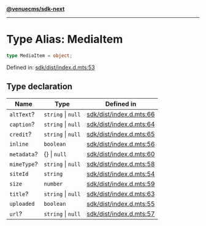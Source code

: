 [**@venuecms/sdk-next**](../Index.md)

***

# Type Alias: MediaItem

```ts
type MediaItem = object;
```

Defined in: [sdk/dist/index.d.mts:53](https://github.com/venuecms/sdk/blob/9b35c3f75ba3cd0722f50bc82d98f2f4dd56e037/packages/sdk/dist/index.d.mts#L53)

## Type declaration

| Name | Type | Defined in |
| ------ | ------ | ------ |
| <a id="alttext"></a> `altText`? | `string` \| `null` | [sdk/dist/index.d.mts:66](https://github.com/venuecms/sdk/blob/9b35c3f75ba3cd0722f50bc82d98f2f4dd56e037/packages/sdk/dist/index.d.mts#L66) |
| <a id="caption"></a> `caption`? | `string` \| `null` | [sdk/dist/index.d.mts:64](https://github.com/venuecms/sdk/blob/9b35c3f75ba3cd0722f50bc82d98f2f4dd56e037/packages/sdk/dist/index.d.mts#L64) |
| <a id="credit"></a> `credit`? | `string` \| `null` | [sdk/dist/index.d.mts:65](https://github.com/venuecms/sdk/blob/9b35c3f75ba3cd0722f50bc82d98f2f4dd56e037/packages/sdk/dist/index.d.mts#L65) |
| <a id="inline"></a> `inline` | `boolean` | [sdk/dist/index.d.mts:56](https://github.com/venuecms/sdk/blob/9b35c3f75ba3cd0722f50bc82d98f2f4dd56e037/packages/sdk/dist/index.d.mts#L56) |
| <a id="metadata"></a> `metadata`? | \{\} \| `null` | [sdk/dist/index.d.mts:60](https://github.com/venuecms/sdk/blob/9b35c3f75ba3cd0722f50bc82d98f2f4dd56e037/packages/sdk/dist/index.d.mts#L60) |
| <a id="mimetype"></a> `mimeType`? | `string` \| `null` | [sdk/dist/index.d.mts:58](https://github.com/venuecms/sdk/blob/9b35c3f75ba3cd0722f50bc82d98f2f4dd56e037/packages/sdk/dist/index.d.mts#L58) |
| <a id="siteid"></a> `siteId` | `string` | [sdk/dist/index.d.mts:54](https://github.com/venuecms/sdk/blob/9b35c3f75ba3cd0722f50bc82d98f2f4dd56e037/packages/sdk/dist/index.d.mts#L54) |
| <a id="size"></a> `size` | `number` | [sdk/dist/index.d.mts:59](https://github.com/venuecms/sdk/blob/9b35c3f75ba3cd0722f50bc82d98f2f4dd56e037/packages/sdk/dist/index.d.mts#L59) |
| <a id="title"></a> `title`? | `string` \| `null` | [sdk/dist/index.d.mts:63](https://github.com/venuecms/sdk/blob/9b35c3f75ba3cd0722f50bc82d98f2f4dd56e037/packages/sdk/dist/index.d.mts#L63) |
| <a id="uploaded"></a> `uploaded` | `boolean` | [sdk/dist/index.d.mts:55](https://github.com/venuecms/sdk/blob/9b35c3f75ba3cd0722f50bc82d98f2f4dd56e037/packages/sdk/dist/index.d.mts#L55) |
| <a id="url"></a> `url`? | `string` \| `null` | [sdk/dist/index.d.mts:57](https://github.com/venuecms/sdk/blob/9b35c3f75ba3cd0722f50bc82d98f2f4dd56e037/packages/sdk/dist/index.d.mts#L57) |

